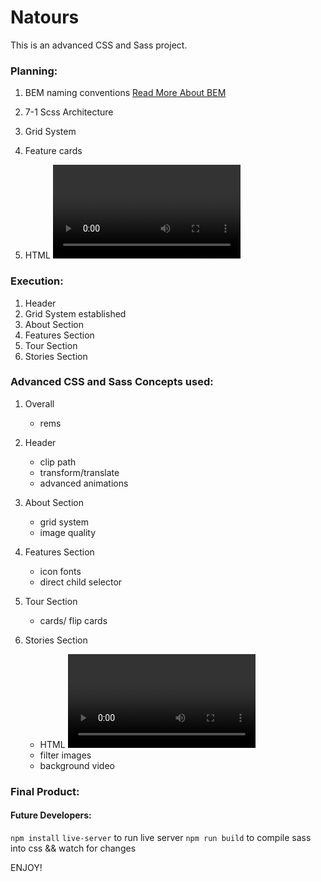 # Natours

This is an advanced CSS and Sass project.

### Planning:
1. BEM naming conventions 
[Read More About BEM](http://getbem.com/naming/)

2. 7-1 Scss Architecture

3. Grid System

4. Feature cards

5. HTML <video> element

### Execution:
1. Header 
2. Grid System established
3. About Section
4. Features Section
5. Tour Section
6. Stories Section


### Advanced CSS and Sass Concepts used:
1. Overall
	* rems 
	
2. Header
	* clip path
	* transform/translate
	* advanced animations 

3. About Section
	* grid system
	* image quality

4. Features Section
	* icon fonts
	* direct child selector

5. Tour Section
	* cards/ flip cards

6. Stories Section 
	* HTML <video> element
	* filter images
	* background video

### Final Product:

<!-- ![](project.jpg) -->


#### Future Developers:
`npm install` 
`live-server` to run live server
`npm run build` to compile sass into css && watch for changes

ENJOY!